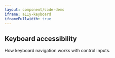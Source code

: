 ```yaml
---
layout: component/code-demo
iframe: a11y-keyboard
iframeFullwidth: true
---
```

## Keyboard accessibility

How keyboard navigation works with control inputs.
